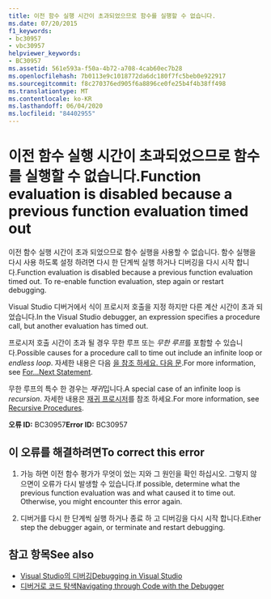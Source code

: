 ```yaml
---
title: 이전 함수 실행 시간이 초과되었으므로 함수를 실행할 수 없습니다.
ms.date: 07/20/2015
f1_keywords:
- bc30957
- vbc30957
helpviewer_keywords:
- BC30957
ms.assetid: 561e593a-f50a-4b72-a708-4cab60ec7b28
ms.openlocfilehash: 7b0113e9c1018772da6dc180f7fc5beb0e922917
ms.sourcegitcommit: f8c270376ed905f6a8896ce0fe25b4f4b38ff498
ms.translationtype: MT
ms.contentlocale: ko-KR
ms.lasthandoff: 06/04/2020
ms.locfileid: "84402955"
---
```

# <a name="function-evaluation-is-disabled-because-a-previous-function-evaluation-timed-out"></a><span data-ttu-id="3aabc-102">이전 함수 실행 시간이 초과되었으므로 함수를 실행할 수 없습니다.</span><span class="sxs-lookup"><span data-stu-id="3aabc-102">Function evaluation is disabled because a previous function evaluation timed out</span></span>
<span data-ttu-id="3aabc-103">이전 함수 실행 시간이 초과 되었으므로 함수 실행을 사용할 수 없습니다. 함수 실행을 다시 사용 하도록 설정 하려면 다시 한 단계씩 실행 하거나 디버깅을 다시 시작 합니다.</span><span class="sxs-lookup"><span data-stu-id="3aabc-103">Function evaluation is disabled because a previous function evaluation timed out. To re-enable function evaluation, step again or restart debugging.</span></span>  
  
 <span data-ttu-id="3aabc-104">Visual Studio 디버거에서 식이 프로시저 호출을 지정 하지만 다른 계산 시간이 초과 되었습니다.</span><span class="sxs-lookup"><span data-stu-id="3aabc-104">In the Visual Studio debugger, an expression specifies a procedure call, but another evaluation has timed out.</span></span>  
  
 <span data-ttu-id="3aabc-105">프로시저 호출 시간이 초과 될 경우 무한 루프 또는 *무한 루프*를 포함할 수 있습니다.</span><span class="sxs-lookup"><span data-stu-id="3aabc-105">Possible causes for a procedure call to time out include an infinite loop or *endless loop*.</span></span> <span data-ttu-id="3aabc-106">자세한 내용은 다음 [을 참조 하세요. 다음 문](../statements/for-next-statement.md).</span><span class="sxs-lookup"><span data-stu-id="3aabc-106">For more information, see [For...Next Statement](../statements/for-next-statement.md).</span></span>  
  
 <span data-ttu-id="3aabc-107">무한 루프의 특수 한 경우는 *재귀*입니다.</span><span class="sxs-lookup"><span data-stu-id="3aabc-107">A special case of an infinite loop is *recursion*.</span></span> <span data-ttu-id="3aabc-108">자세한 내용은 [재귀 프로시저](../../programming-guide/language-features/procedures/recursive-procedures.md)를 참조 하세요.</span><span class="sxs-lookup"><span data-stu-id="3aabc-108">For more information, see [Recursive Procedures](../../programming-guide/language-features/procedures/recursive-procedures.md).</span></span>  
  
 <span data-ttu-id="3aabc-109">**오류 ID:** BC30957</span><span class="sxs-lookup"><span data-stu-id="3aabc-109">**Error ID:** BC30957</span></span>  
  
## <a name="to-correct-this-error"></a><span data-ttu-id="3aabc-110">이 오류를 해결하려면</span><span class="sxs-lookup"><span data-stu-id="3aabc-110">To correct this error</span></span>  
  
1. <span data-ttu-id="3aabc-111">가능 하면 이전 함수 평가가 무엇이 었는 지와 그 원인을 확인 하십시오. 그렇지 않으면이 오류가 다시 발생할 수 있습니다.</span><span class="sxs-lookup"><span data-stu-id="3aabc-111">If possible, determine what the previous function evaluation was and what caused it to time out. Otherwise, you might encounter this error again.</span></span>  
  
2. <span data-ttu-id="3aabc-112">디버거를 다시 한 단계씩 실행 하거나 종료 하 고 디버깅을 다시 시작 합니다.</span><span class="sxs-lookup"><span data-stu-id="3aabc-112">Either step the debugger again, or terminate and restart debugging.</span></span>  
  
## <a name="see-also"></a><span data-ttu-id="3aabc-113">참고 항목</span><span class="sxs-lookup"><span data-stu-id="3aabc-113">See also</span></span>

- [<span data-ttu-id="3aabc-114">Visual Studio의 디버깅</span><span class="sxs-lookup"><span data-stu-id="3aabc-114">Debugging in Visual Studio</span></span>](/visualstudio/debugger/debugger-feature-tour)
- [<span data-ttu-id="3aabc-115">디버거로 코드 탐색</span><span class="sxs-lookup"><span data-stu-id="3aabc-115">Navigating through Code with the Debugger</span></span>](/visualstudio/debugger/navigating-through-code-with-the-debugger)

